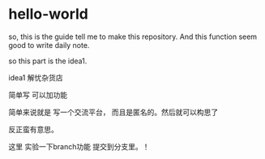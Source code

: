 # hello-world
so, this is the guide tell me to make this repository.
And this function seem good to write daily note.


so this part is the idea1.

idea1 
解忧杂货店

简单写 可以加功能

简单来说就是 写一个交流平台， 而且是匿名的。然后就可以构思了 

反正蛮有意思。


这里 实验一下branch功能 提交到分支里。！
